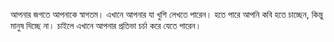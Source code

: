 আপনার জগতে আপনাকে স্বাগতম। এখানে আপনার যা খুশি লেখতে পারেন। হতে পারে আপনি কবি হতে চাচ্ছেন, কিন্তু মানুষ দিচ্ছে না। চাইলে এখানে আপনার প্রতিভা চর্চা করে যেতে পারেন।
